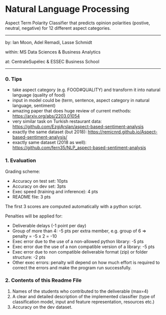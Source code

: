 # Natural Language Processing

Aspect Term Polarity Classifier that predicts opinion polarities (postive, neutral, negative) for 12 different aspect categories.

***
by: Ian Moon, Adel Remadi, Lasse Schmidt

within: MS Data Sciences & Business Analytics

at: CentraleSupélec & ESSEC Business School
***

### 0. Tips

- take aspect category (e.g. FOOD#QUALITY) and transform it into natural language (quality of food)
- input in model could be (term, sentence, aspect category in natural language, sentiment)
- amazing paper that does huge review of current methods: https://arxiv.org/abs/2203.01054
- very similar task on Turkish restaurant data: https://github.com/EzgiArslan/aspect-based-sentiment-analysis
- exactly the same dataset (but 2018): https://remicnrd.github.io/Aspect-based-sentiment-analysis/
- exactly same dataset (2018 as well): https://github.com/fern35/NLP_aspect-based-sentiment-analysis

### 1. Evaluation

Grading scheme:
- Accuracy on test set: 10pts
- Accuracy on dev set: 3pts
- Exec speed (training and inference): 4 pts
- README file: 3 pts

The first 3 scores are computed automatically with a python script.

Penalties will be applied for:
- Deliverable delays (-1 point per day)
- Group of more than 4: -5 pts per extra member, e.g. group of 6 => penalty = -5 x 2 = -10
- Exec error due to the use of a non-allowed python library: -5 pts
- Exec error due the use of a non compatible version of a library: -5 pts
- Exec error due to non compatible deliverable format (zip) or folder structure: -2 pts
- Other exec errors: penalty will depend on how much effort is required to correct the errors and make the program run successfully.

### 2. Contents of this Readme File
1. Names of the students who contributed to the deliverable (max=4)
2. A clear and detailed description of the implemented classifier (type of classification model, input and feature representation, resources etc.)
3. Accuracy on the dev dataset.
